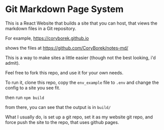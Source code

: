 # Git Markdown Page System

This is a React Website that builds a site that you can host, that views the markdown files in a Git repository.

For example, https://coryborek.github.io

shows the files at https://github.com/CoryBorek/notes-md/

This is a way to make sites a little easier (though not the best looking, i'd admit).

Feel free to fork this repo, and use it for your own needs.

To run it, clone this repo, copy the `env_example` file to `.env` and change the config to a site you see fit.

then run `npm build`

from there, you can see that the output is in `build/`

What I usually do, is set up a git repo, set it as my website git repo, and force push the site to the repo, that uses github pages.